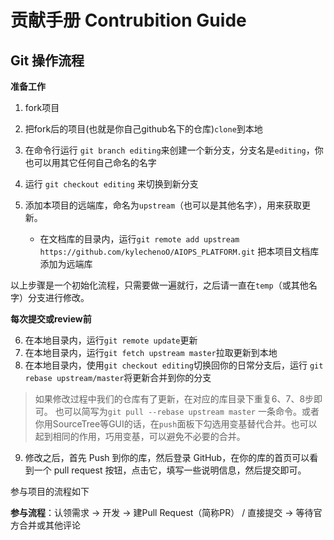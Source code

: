 # 贡献手册 Contrubition Guide

## Git 操作流程 <a name="git-workflow">

**准备工作**

1. fork项目

2. 把fork后的项目(也就是你自己github名下的仓库)`clone`到本地

3. 在命令行运行 `git branch editing`来创建一个新分支，分支名是`editing`，你也可以用其它任何自己命名的名字

4. 运行 `git checkout editing` 来切换到新分支

5. 添加本项目的远端库，命名为`upstream`（也可以是其他名字），用来获取更新。

   * 在文档库的目录内，运行`git remote add upstream https://github.com/kylechenoO/AIOPS_PLATFORM.git` 把本项目文档库添加为远端库

     

以上步骤是一个初始化流程，只需要做一遍就行，之后请一直在`temp`（或其他名字）分支进行修改。



**每次提交或review前**

6. 在本地目录内，运行`git remote update`更新
7. 在本地目录内，运行`git fetch upstream master`拉取更新到本地 
8. 在本地目录内，使用`git checkout editing`切换回你的日常分支后，运行 `git rebase upstream/master`将更新合并到你的分支

> 如果修改过程中我们的仓库有了更新，在对应的库目录下重复6、7、8步即可。 也可以简写为`git pull --rebase upstream master` 一条命令。或者你用SourceTree等GUI的话，在`push`面板下勾选用变基替代合并。也可以起到相同的作用，巧用变基，可以避免不必要的合并。

9. 修改之后，首先 Push 到你的库，然后登录 GitHub，在你的库的首页可以看到一个 pull request 按钮，点击它，填写一些说明信息，然后提交即可。

参与项目的流程如下

**参与流程**：认领需求 → 开发 → 建Pull Request（简称PR） / 直接提交 → 等待官方合并或其他评论
